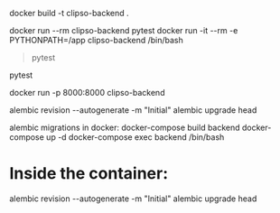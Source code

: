 docker build -t clipso-backend .    

docker run --rm clipso-backend pytest
docker run -it --rm -e PYTHONPATH=/app clipso-backend /bin/bash
>pytest

pytest

docker run -p 8000:8000 clipso-backend

alembic revision --autogenerate -m "Initial"
alembic upgrade head


alembic migrations in docker:
docker-compose build backend
docker-compose up -d
docker-compose exec backend /bin/bash
# Inside the container:
alembic revision --autogenerate -m "Initial"
alembic upgrade head